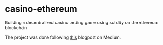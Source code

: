 # casino-ethereum
Building a decentralized casino betting game using solidity on the ethereum blockchain

The project was done following [this](https://medium.com/@merunasgrincalaitis/the-ultimate-end-to-end-tutorial-to-create-and-deploy-a-fully-descentralized-dapp-in-ethereum-18f0cf6d7e0e) blogpost on Medium.
